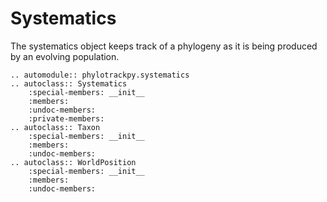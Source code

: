 # Systematics

The systematics object keeps track of a phylogeny as it is being produced by an evolving population. 

```{eval-rst}
.. automodule:: phylotrackpy.systematics
.. autoclass:: Systematics
    :special-members: __init__
    :members:
    :undoc-members:
    :private-members:
.. autoclass:: Taxon
    :special-members: __init__
    :members:
    :undoc-members:
.. autoclass:: WorldPosition
    :special-members: __init__
    :members:
    :undoc-members:
```
